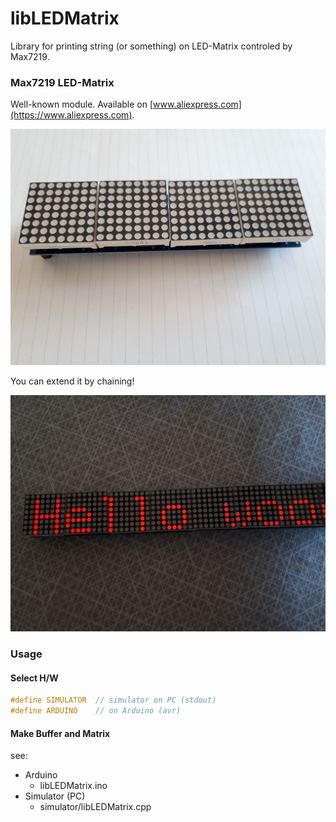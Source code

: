 # libLEDMatrix

Library for printing string (or something) on LED-Matrix controled by Max7219.

### Max7219 LED-Matrix
Well-known module. Available on [www.aliexpress.com](https://www.aliexpress.com).

![Max7219 LED-Matrix](./resources/max7219.jpg)

You can extend it by chaining!

![Chained Max7219](./resources/hello.jpg)

### Usage

#### Select H/W
```c
#define SIMULATOR  // simulator on PC (stdout)
#define ARDUINO    // on Arduino (avr)
```

#### Make Buffer and Matrix
see:

- Arduino
    - libLEDMatrix.ino
- Simulator (PC)
    - simulator/libLEDMatrix.cpp
